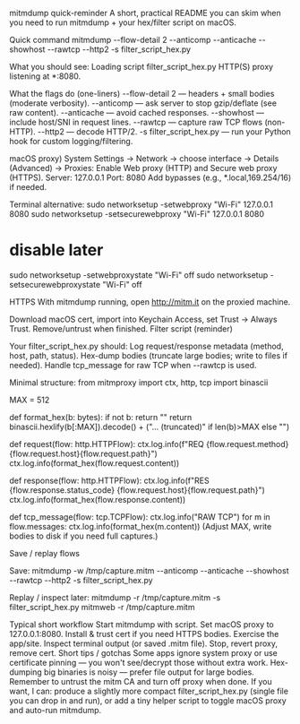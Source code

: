 
mitmdump quick-reminder
A short, practical README you can skim when you need to run mitmdump + your hex/filter script on macOS.

Quick command
mitmdump --flow-detail 2 --anticomp --anticache --showhost --rawtcp --http2 -s filter_script_hex.py

What you should see:
Loading script filter_script_hex.py
HTTP(S) proxy listening at *:8080.

What the flags do (one-liners)
--flow-detail 2 — headers + small bodies (moderate verbosity).
--anticomp — ask server to stop gzip/deflate (see raw content).
--anticache — avoid cached responses.
--showhost — include host/SNI in request lines.
--rawtcp — capture raw TCP flows (non-HTTP).
--http2 — decode HTTP/2.
-s filter_script_hex.py — run your Python hook for custom logging/filtering.


macOS proxy)
System Settings → Network → choose interface → Details (Advanced) → Proxies:
Enable Web proxy (HTTP) and Secure web proxy (HTTPS).
Server: 127.0.0.1 Port: 8080
Add bypasses (e.g., *.local,169.254/16) if needed.

Terminal alternative:
sudo networksetup -setwebproxy "Wi-Fi" 127.0.0.1 8080
sudo networksetup -setsecurewebproxy "Wi-Fi" 127.0.0.1 8080

# disable later
sudo networksetup -setwebproxystate "Wi-Fi" off
sudo networksetup -setsecurewebproxystate "Wi-Fi" off

HTTPS 
With mitmdump running, open http://mitm.it on the proxied machine.

Download macOS cert, import into Keychain Access, set Trust → Always Trust.
Remove/untrust when finished.
Filter script (reminder)

Your filter_script_hex.py should:
Log request/response metadata (method, host, path, status).
Hex-dump bodies (truncate large bodies; write to files if needed).
Handle tcp_message for raw TCP when --rawtcp is used.

Minimal structure:
from mitmproxy import ctx, http, tcp
import binascii

MAX = 512

def format_hex(b: bytes):
    if not b: return "<empty>"
    return binascii.hexlify(b[:MAX]).decode() + ("... (truncated)" if len(b)>MAX else "")

def request(flow: http.HTTPFlow):
    ctx.log.info(f"REQ {flow.request.method} {flow.request.host}{flow.request.path}")
    ctx.log.info(format_hex(flow.request.content))

def response(flow: http.HTTPFlow):
    ctx.log.info(f"RES {flow.response.status_code} {flow.request.host}{flow.request.path}")
    ctx.log.info(format_hex(flow.response.content))

def tcp_message(flow: tcp.TCPFlow):
    ctx.log.info("RAW TCP")
    for m in flow.messages:
        ctx.log.info(format_hex(m.content))
(Adjust MAX, write bodies to disk if you need full captures.)

Save / replay flows

Save:
mitmdump -w /tmp/capture.mitm --anticomp --anticache --showhost --rawtcp --http2 -s filter_script_hex.py

Replay / inspect later:
mitmdump -r /tmp/capture.mitm -s filter_script_hex.py
mitmweb -r /tmp/capture.mitm

Typical short workflow
Start mitmdump with script.
Set macOS proxy to 127.0.0.1:8080.
Install & trust cert if you need HTTPS bodies.
Exercise the app/site.
Inspect terminal output (or saved .mitm file).
Stop, revert proxy, remove cert.
Short tips / gotchas
Some apps ignore system proxy or use certificate pinning — you won't see/decrypt those without extra work.
Hex-dumping big binaries is noisy — prefer file output for large bodies.
Remember to untrust the mitm CA and turn off proxy when done.
If you want, I can:
produce a slightly more compact filter_script_hex.py (single file you can drop in and run), or
add a tiny helper script to toggle macOS proxy and auto-run mitmdump.

